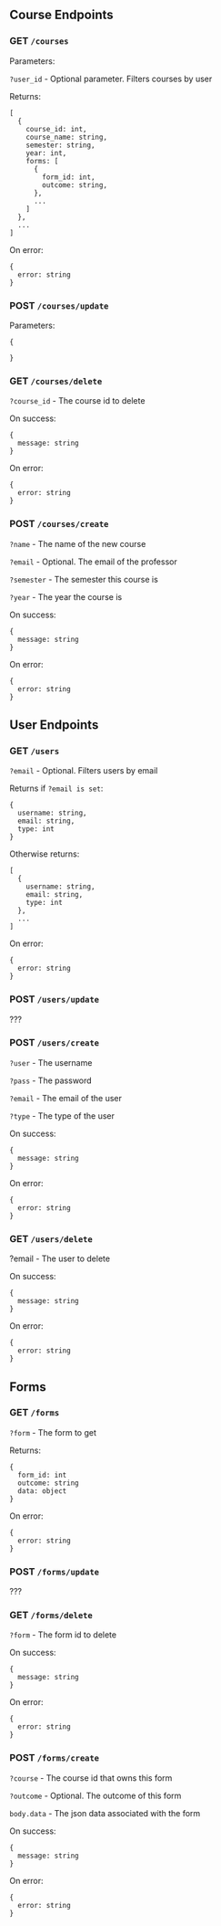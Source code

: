 ## Course Endpoints

### GET `/courses`
Parameters:

`?user_id` - Optional parameter. Filters courses by user

Returns:

```
[
  {
    course_id: int,
    course_name: string,
    semester: string,
    year: int,
    forms: [
      {
        form_id: int,
        outcome: string,
      },
      ...
    ]
  },
  ...
]
```

On error:
```
{
  error: string
}
```

### POST `/courses/update`

Parameters:
```
{
    
}
```


### GET `/courses/delete`

`?course_id` - The course id to delete

On success:

```
{
  message: string
}
```

On error:

```
{
  error: string
}
```


### POST `/courses/create`
`?name` - The name of the new course

`?email` - Optional. The email of the professor

`?semester` - The semester this course is

`?year` - The year the course is

On success:

```
{
  message: string
}
```

On error:

```
{
  error: string
}
```

## User Endpoints

### GET `/users`

`?email` - Optional. Filters users by email

Returns if `?email is set`:

```
{
  username: string,
  email: string,
  type: int
}
```

Otherwise returns:

```
[
  {
    username: string,
    email: string,
    type: int
  },
  ...
]
```

On error:

```
{
  error: string
}
```

### POST `/users/update`
???

### POST `/users/create`

`?user` - The username
    
`?pass` - The password

`?email` - The email of the user

`?type` - The type of the user

On success:

```
{
  message: string
}
```

On error:

```
{
  error: string
}
```

### GET `/users/delete`

?email - The user to delete

On success:

```
{
  message: string
}
```

On error:

```
{
  error: string
}
```

## Forms

### GET `/forms`

`?form` - The form to get

Returns:
```
{
  form_id: int
  outcome: string
  data: object
}
```

On error:

```
{
  error: string
}
```

### POST `/forms/update`
???

### GET `/forms/delete`

`?form` - The form id to delete

On success:

```
{
  message: string
}
```

On error:

```
{
  error: string
}
```

### POST `/forms/create`
`?course` - The course id that owns this form

`?outcome` - Optional. The outcome of this form

`body.data` - The json data associated with the form

On success:

```
{
  message: string
}
```

On error:

```
{
  error: string
}
```
